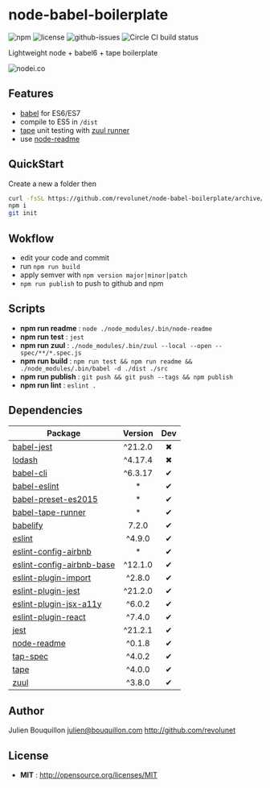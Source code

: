# node-babel-boilerplate

![npm](https://img.shields.io/npm/v/node-babel-boilerplate.svg) ![license](https://img.shields.io/npm/l/node-babel-boilerplate.svg) ![github-issues](https://img.shields.io/github/issues/revolunet/node-babel-boilerplate.svg) ![Circle CI build status](https://circleci.com/gh/revolunet/node-babel-boilerplate.svg?style=svg)

Lightweight node + babel6 + tape boilerplate

![nodei.co](https://nodei.co/npm/node-babel-boilerplate.png?downloads=true&downloadRank=true&stars=true)

## Features

 - [babel](http://babeljs.io) for ES6/ES7
 - compile to ES5 in `/dist`
 - [tape](https://github.com/substack/tape) unit testing with [zuul runner](https://github.com/defunctzombie/zuul)
 - use [node-readme](http://github.com/revolunet/node-readme)

## QuickStart

Create a new a folder then

```sh
curl -fsSL https://github.com/revolunet/node-babel-boilerplate/archive/master.tar.gz | tar -xz --strip-components=1 node-babel-boilerplate-master
npm i 
git init
```

## Wokflow

- edit your code and commit
- run `npm run build`
- apply semver with `npm version major|minor|patch`
- `npm run publish` to push to github and npm

## Scripts

 - **npm run readme** : `node ./node_modules/.bin/node-readme`
 - **npm run test** : `jest`
 - **npm run zuul** : `./node_modules/.bin/zuul --local --open -- spec/**/*.spec.js`
 - **npm run build** : `npm run test && npm run readme && ./node_modules/.bin/babel -d ./dist ./src`
 - **npm run publish** : `git push && git push --tags && npm publish`
 - **npm run lint** : `eslint .`

## Dependencies

Package | Version | Dev
--- |:---:|:---:
[babel-jest](https://www.npmjs.com/package/babel-jest) | ^21.2.0 | ✖
[lodash](https://www.npmjs.com/package/lodash) | ^4.17.4 | ✖
[babel-cli](https://www.npmjs.com/package/babel-cli) | ^6.3.17 | ✔
[babel-eslint](https://www.npmjs.com/package/babel-eslint) | * | ✔
[babel-preset-es2015](https://www.npmjs.com/package/babel-preset-es2015) | * | ✔
[babel-tape-runner](https://www.npmjs.com/package/babel-tape-runner) | * | ✔
[babelify](https://www.npmjs.com/package/babelify) | 7.2.0 | ✔
[eslint](https://www.npmjs.com/package/eslint) | ^4.9.0 | ✔
[eslint-config-airbnb](https://www.npmjs.com/package/eslint-config-airbnb) | * | ✔
[eslint-config-airbnb-base](https://www.npmjs.com/package/eslint-config-airbnb-base) | ^12.1.0 | ✔
[eslint-plugin-import](https://www.npmjs.com/package/eslint-plugin-import) | ^2.8.0 | ✔
[eslint-plugin-jest](https://www.npmjs.com/package/eslint-plugin-jest) | ^21.2.0 | ✔
[eslint-plugin-jsx-a11y](https://www.npmjs.com/package/eslint-plugin-jsx-a11y) | ^6.0.2 | ✔
[eslint-plugin-react](https://www.npmjs.com/package/eslint-plugin-react) | ^7.4.0 | ✔
[jest](https://www.npmjs.com/package/jest) | ^21.2.1 | ✔
[node-readme](https://www.npmjs.com/package/node-readme) | ^0.1.8 | ✔
[tap-spec](https://www.npmjs.com/package/tap-spec) | ^4.0.2 | ✔
[tape](https://www.npmjs.com/package/tape) | ^4.0.0 | ✔
[zuul](https://www.npmjs.com/package/zuul) | ^3.8.0 | ✔


## Author

Julien Bouquillon <julien@bouquillon.com> http://github.com/revolunet

## License

 - **MIT** : http://opensource.org/licenses/MIT

